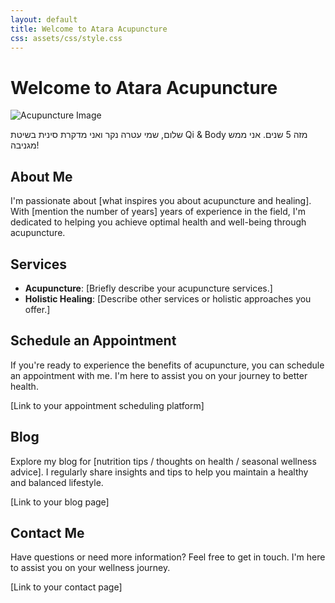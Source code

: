 ```yaml
---
layout: default
title: Welcome to Atara Acupuncture
css: assets/css/style.css
---
```


# Welcome to Atara Acupuncture

![Acupuncture Image](https://scontent.fsdv1-2.fna.fbcdn.net/v/t1.6435-9/189852411_2858298777752387_3913260541356916043_n.jpg?stp=dst-jpg_p843x403&_nc_cat=100&ccb=1-7&_nc_sid=dd63ad&_nc_ohc=62kiBHykqCcAX8fw9mo&_nc_ht=scontent.fsdv1-2.fna&oh=00_AfCBRxX1qugEAvmqmNu1DsIjxFLJxNayZ11jUBc3BHOcxA&oe=6559E396)

שלום, שמי עטרה נקר ואני מדקרת סינית בשיטת Qi & Body מזה 5 שנים. אני ממש מגניבה!


## About Me

I'm passionate about [what inspires you about acupuncture and healing]. With [mention the number of years] years of experience in the field, I'm dedicated to helping you achieve optimal health and well-being through acupuncture.

## Services

- **Acupuncture**: [Briefly describe your acupuncture services.]
- **Holistic Healing**: [Describe other services or holistic approaches you offer.]

## Schedule an Appointment

If you're ready to experience the benefits of acupuncture, you can schedule an appointment with me. I'm here to assist you on your journey to better health.

[Link to your appointment scheduling platform]

## Blog

Explore my blog for [nutrition tips / thoughts on health / seasonal wellness advice]. I regularly share insights and tips to help you maintain a healthy and balanced lifestyle.

[Link to your blog page]

## Contact Me

Have questions or need more information? Feel free to get in touch. I'm here to assist you on your wellness journey.

[Link to your contact page]


